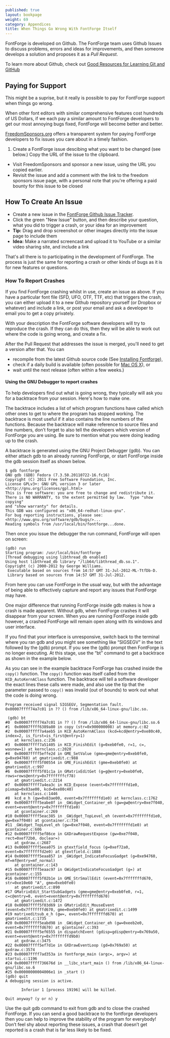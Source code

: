 ```yaml
---
published: true
layout: bookpage
weight: 69
category: Appendices
title: When Things Go Wrong With FontForge Itself
---
```


FontForge is developed on Github. 
The FontForge team uses Github Issues to discuss problems, errors and ideas for improvements, and then someone develops a solution and proposes it as a _Pull Request_.

To learn more about Github, check out [Good Resources for Learning Git and GitHub](https://help.github.com/articles/good-resources-for-learning-git-and-github/)

## Paying for Support

This might be a suprise, but it really is possible to pay for FontForge support when things go wrong. 

When other font editors with similar comprehensive features cost hundreds of US Dollars, if we each pay a similar amount to FontForge developers to get our most annoying bugs fixed, FontForge will become better and better. 

[FreedomSponsors.org](https://freedomsponsors.org/project/220/) offers a transparent system for paying FontForge developers to fix issues you care about in a timely fashion. 

1. Create a FontForge issue descibing what you want to be changed (see below.) Copy the URL of the issue to the clipboard.
- Visit FreedomSponsors and sponsor a new issue, using the URL you copied earlier.
- Revisit the issue and add a comment with the link to the freedom sponsors issue page, with a personal note that you're offering a paid bounty for this issue to be closed

## How To Create An Issue

* Create a new issue in the [FontForge Github Issue Tracker](https://github.com/fontforge/fontforge/issues). 
* Click the green "New Issue" button, and then describe your question, what you did to trigger a crash, or your idea for an improvement
* **Tip:** Drag and drop screenshot or other images directly into the issue page to include them
* **Idea:** Make a narrated screencast and upload it to YouTube or a similar video sharing site, and include a link

That's all there is to participating in the development of FontForge.
The process is just the same for reporting a crash or other kinds of bugs as it is for new features or questions.

### How To Report Crashes

If you find FontForge crashing whilst in use, create an issue as above.
If you have a particular font file (SFD, UFO, OTF, TTF, etc) that triggers the crash, you can either upload it to a new Github repository yourself (or Dropbox or whatever) and include a link, or post your email and ask a developer to email you to get a copy privately.

With your description the FontForge software developers will try to reproduce the crash. 
If they can do this, then they will be able to work out where the code is going wrong, and create a fix. 

After the Pull Request that addresses the issue is merged, you'll need to get a version after that. 
You can 

* recompile from the latest Github source code (See [Installing Fontforge](Installing_Fontforge.html)), 
* check if a daily build is available (often possible for [Mac OS X](http://fontforge.github.io/en-US/downloads/mac/)), or 
* wait until the next release (often within a few weeks.)

#### Using the GNU Debugger to report crashes

To help developers find out what is going wrong, they typically will ask you for a backtrace from your session. 
Here's how to make one.

The backtrace includes a list of which program functions have called which other ones to get to where the program has stopped working. 
The backtrace is most useful if it also contains the line numbers of the functions. 
Because the backtrace will make reference to source files and line numbers, don’t forget to also tell the developers which version of FontForge you are using. 
Be sure to mention what you were doing leading up to the crash.

A backtrace is generated using the GNU Project Debugger (gdb). You can either attach gdb to an
already running FontForge, or start FontForge inside the gdb session itself as shown below.

```
$ gdb fontforge
GNU gdb (GDB) Fedora (7.3.50.20110722-16.fc16)
Copyright (C) 2011 Free Software Foundation, Inc.
License GPLv3+: GNU GPL version 3 or later <http://gnu.org/licenses/gpl.html>
This is free software: you are free to change and redistribute it.
There is NO WARRANTY, to the extent permitted by law.  Type "show copying"
and "show warranty" for details.
This GDB was configured as "x86_64-redhat-linux-gnu".
For bug reporting instructions, please see:
<http://www.gnu.org/software/gdb/bugs/>...
Reading symbols from /usr/local/bin/fontforge...done.
```

Then once you issue the debugger the run command, FontForge will open on screen:

```
(gdb) run
Starting program: /usr/local/bin/fontforge 
[Thread debugging using libthread_db enabled]
Using host libthread_db library "/lib64/libthread_db.so.1".
Copyright (c) 2000-2012 by George Williams.
 Executable based on sources from 14:57 GMT 31-Jul-2012-ML-TtfDb-D.
 Library based on sources from 14:57 GMT 31-Jul-2012.
```

From here you can use FontForge in the usual way, but with the advantage of being able to
effectively capture and report any issues that FontForge may have.

One major difference that running FontForge inside gdb makes is how a crash is made apparent.
Without gdb, when FontForge crashes it will disappear from your screen. When you are running
FontForge inside gdb however, a crashed FontForge will remain open along with its windows and user
interface.

If you find that your interface is unresponsive, switch back to the terminal where you ran gdb and
you might see something like “SIGSEGV” in the text followed by the (gdb) prompt. If you see the
(gdb) prompt then FontForge is no longer executing. At this stage, use the “bt” command to get a
backtrace as shown in the example below.

As you can see in the example backtrace FontForge has crashed inside the `copy()` function. The
`copy()` function was itself called from the `KCD_AutoKernAClass` function. The backtrace will tell
a software developer the exact lines these calls were made, and also use the tip that the parameter
passed to `copy()` was invalid (out of bounds) to work out what the code is doing wrong.

```
Program received signal SIGSEGV, Segmentation fault. 
0x00007ffff74a7c01 in ?? () from /lib/x86_64-linux-gnu/libc.so.

 (gdb) bt
#0  0x00007ffff74a7c01 in ?? () from /lib/x86_64-linux-gnu/libc.so.6
#1  0x00007ffff6389a80 in copy (str=0x900000008) at memory.c:82
#2  0x00007ffff7a4aeb5 in KCD_AutoKernAClass (kcd=kcd@entry=0xe80c40, index=2, is_first=is_first@entry=1)
    at kernclass.c:236
#3  0x00007ffff7a51405 in KCD_FinishEdit (g=0xeb0fe0, r=1, c=, wasnew=1) at kernclass.c:2020
#4  0x00007ffff5effe2d in GME_SetValue (gme=gme@entry=0xeb0fe0, g=0xe94760) at gmatrixedit.c:988
#5  0x00007ffff5f00554 in GME_FinishEdit (gme=0xeb0fe0) at gmatrixedit.c:997
#6  0x00007ffff5f01c1a in GMatrixEditGet (g=g@entry=0xeb0fe0, rows=rows@entry=0x7fffffffcf78)
    at gmatrixedit.c:2214
#7  0x00007ffff7a4ea3c in KCD_Expose (event=0x7fffffffd1e0, pixmap=0x83ae00, kcd=0xe80c40)
    at kernclass.c:1446
#8  kcd_e_h (gw=0x83ae00, event=0x7fffffffd1e0) at kernclass.c:1762
#9  0x00007ffff5eabe8f in _GWidget_Container_eh (gw=gw@entry=0xe7f040, event=event@entry=0x7fffffffd1e0)
    at gcontainer.c:269
#10 0x00007ffff5eac385 in _GWidget_TopLevel_eh (event=0x7fffffffd1e0, gw=0xe7f040) at gcontainer.c:734
#11 _GWidget_TopLevel_eh (gw=0xe7f040, event=0x7fffffffd1e0) at gcontainer.c:606
#12 0x00007ffff5ef86ce in GXDrawRequestExpose (gw=0xe7f040, rect=0xef72b0, doclear=)
    at gxdraw.c:2687
#13 0x00007ffff5eea075 in gtextfield_focus (g=0xef72a0, event=0x7fffffffd2e0) at gtextfield.c:1888
#14 0x00007ffff5eaa857 in _GWidget_IndicateFocusGadget (g=0xe94760, mf=mf@entry=mf_normal)
    at gcontainer.c:143
#15 0x00007ffff5eaac97 in GWidgetIndicateFocusGadget (g=) at gcontainer.c:155
#16 0x00007ffff5f02b1e in GME_StrSmallEdit (event=0x7fffffffd670, str=0xe10e60 "A", gme=0xeb0fe0)
    at gmatrixedit.c:890
#17 GMatrixEdit_StartSubGadgets (gme=gme@entry=0xeb0fe0, r=1, c=c@entry=0, event=event@entry=0x7fffffffd670)
    at gmatrixedit.c:1472
#18 0x00007ffff5f03d69 in GMatrixEdit_MouseEvent (event=0x7fffffffd670, gme=0xeb0fe0) at gmatrixedit.c:1499
#19 matrixeditsub_e_h (gw=, event=0x7fffffffd670) at gmatrixedit.c:1735
#20 0x00007ffff5eabd98 in _GWidget_Container_eh (gw=0xeeb2e0, event=0x7fffffffd670) at gcontainer.c:393
#21 0x00007ffff5ef6555 in dispatchEvent (gdisp=gdisp@entry=0x769a50, event=event@entry=0x7fffffffd9b0)
    at gxdraw.c:3475
#22 0x00007ffff5ef7d1e in GXDrawEventLoop (gd=0x769a50) at gxdraw.c:3574
#23 0x00007ffff7ad353a in fontforge_main (argc=, argv=) at startui.c:1196
#24 0x00007ffff736676d in __libc_start_main () from /lib/x86_64-linux-gnu/libc.so.6
#25 0x00000000004006e1 in _start ()
(gdb) quit
A debugging session is active.

       Inferior 1 [process 19196] will be killed.

Quit anyway? (y or n) y
```

Use the quit gdb command to exit from gdb and to close the crashed FontForge. If you can send a good
backtrace to the fontforge developers then you can help to improve the stability of the program for
everybody! Don’t feel shy about reporting these issues, a crash that doesn’t get reported is a crash
that is far less likely to be fixed.
